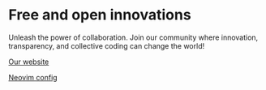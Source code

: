# Free and open innovations

Unleash the power of collaboration. Join our community where innovation, transparency, and collective coding can change the world!

[Our website](https://polarlabsrc.github.io/)

[Neovim config](https://gist.github.com/PowerPenguini/8ede350d62c8f0ef8ac274d6507edd81)
